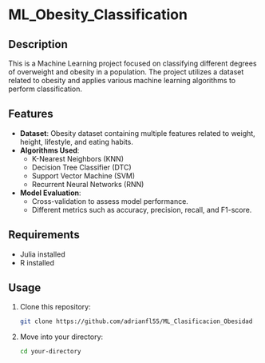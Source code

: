 # ML_Obesity_Classification

## Description
This is a Machine Learning project focused on classifying different degrees of overweight and obesity in a population. The project utilizes a dataset related to obesity and applies various machine learning algorithms to perform classification.

## Features
- **Dataset**: Obesity dataset containing multiple features related to weight, height, lifestyle, and eating habits.
- **Algorithms Used**:
  - K-Nearest Neighbors (KNN)
  - Decision Tree Classifier (DTC)
  - Support Vector Machine (SVM)
  - Recurrent Neural Networks (RNN)
- **Model Evaluation**:
  - Cross-validation to assess model performance.
  - Different metrics such as accuracy, precision, recall, and F1-score.

## Requirements
- Julia installed
- R installed

## Usage
1. Clone this repository:
   ```bash
   git clone https://github.com/adrianfl55/ML_Clasificacion_Obesidad
2. Move into your directory:
   ```bash
   cd your-directory

